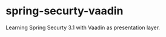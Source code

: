 spring-securty-vaadin
=====================

Learning Spring Securty 3.1 with Vaadin as presentation layer.